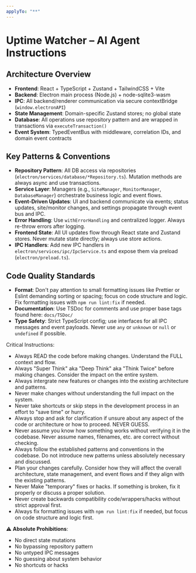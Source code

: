 ```yaml
---
applyTo: "**"
---
```


# Uptime Watcher – AI Agent Instructions

## Architecture Overview

- **Frontend**: React + TypeScript + Zustand + TailwindCSS + Vite
- **Backend**: Electron main process (Node.js) + node-sqlite3-wasm
- **IPC**: All backend/renderer communication via secure contextBridge (`window.electronAPI`)
- **State Management**: Domain-specific Zustand stores; no global state
- **Database**: All operations use repository pattern and are wrapped in transactions via `executeTransaction()`
- **Event System**: TypedEventBus with middleware, correlation IDs, and domain event contracts

## Key Patterns & Conventions

- **Repository Pattern**: All DB access via repositories (`electron/services/database/*Repository.ts`). Mutation methods are always async and use transactions.
- **Service Layer**: Managers (e.g., `SiteManager`, `MonitorManager`, `DatabaseManager`) orchestrate business logic and event flows.
- **Event-Driven Updates**: UI and backend communicate via events; status updates, site/monitor changes, and settings propagate through event bus and IPC.
- **Error Handling**: Use `withErrorHandling` and centralized logger. Always re-throw errors after logging.
- **Frontend State**: All UI updates flow through React state and Zustand stores. Never mutate state directly; always use store actions.
- **IPC Handlers**: Add new IPC handlers in `electron/services/ipc/IpcService.ts` and expose them via preload (`electron/preload.ts`).

## Code Quality Standards

- **Format**: Don't pay attention to small formatting issues like Prettier or Eslint demanding sorting or spacing; focus on code structure and logic. Fix formatting issues with `npm run lint:fix` if needed.
- **Documentation**: Use TSDoc for comments and use proper base tags found here: `docs/TSDoc/`
- **Type Safety**: Strict TypeScript config; use interfaces for all IPC messages and event payloads. Never use `any` or `unknown` or `null` or `undefined` if possible.

Critical Instructions:

- Always READ the code before making changes. Understand the FULL context and flow.
- Always "Super Think" aka "Deep Think" aka "Think Twice" before making changes. Consider the impact on the entire system.
- Always intergrate new features or changes into the existing architecture and patterns.
- Never make changes without understanding the full impact on the system.
- Never take shortcuts or skip steps in the development process in an effort to "save time" or hurry.
- Always stop and ask for clarification if unsure about any aspect of the code or architecture or how to proceed. NEVER GUESS.
- Never assume you know how something works without verifying it in the codebase. Never assume names, filenames, etc. are correct without checking.
- Always follow the established patterns and conventions in the codebase. Do not introduce new patterns unless absolutely necessary and discussed.
- Plan your changes carefully. Consider how they will affect the overall architecture, state management, and event flows and if they align with the existing patterns.
- Never Make "temporary" fixes or hacks. If something is broken, fix it properly or discuss a proper solution.
- Never create backwards compatibility code/wrappers/hacks without strict approval first.
- Always fix formatting issues with `npm run lint:fix` if needed, but focus on code structure and logic first.

⚠️ **Absolute Prohibitions**:

- No direct state mutations
- No bypassing repository pattern
- No untyped IPC messages
- No guessing about system behavior
- No shortcuts or hacks
